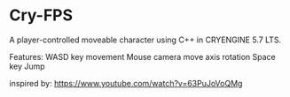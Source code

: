# Cry-FPS

A player-controlled moveable character using C++ in CRYENGINE 5.7 LTS.

Features:
    WASD key movement
    Mouse camera move axis rotation 
    Space key Jump 

inspired by:
https://www.youtube.com/watch?v=63PuJoVoQMg
